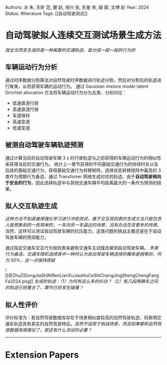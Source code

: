 Authors: 冰 朱, 天昕 范, 健 赵, 培兴 张, 东鉴 宋, 越 薛, 文博 赵
Year: 2024
Status: #literature
Tags: [[自动驾驶测试]]
# 自动驾驶拟人连续交互测试场景生成方法
*就全文而言生成的是一种离散的交通轨迹，是分成一段一段的行为的*
## 车辆运动行为分析
通过时序数据分割算法对自然驾驶时序数据进行轨迹分割，然后对分割后的轨迹进行聚类，从而获得车辆的运动行为。
通过 Gaussian mixture model-latent Dirichlet allocation 方法将车辆运动行为分为五类，分别对应：
- 低速直道行驶
- 高速直道行驶
- 车道保持
- 高速变道
- 低速变道
## 被测自动驾驶车辆轨迹预测
通过计算当前的自动驾驶车辆 3 s 的行驶轨迹与之前获得的车辆运动行为的相似性来获得当前的交通行为。
统计上一章节获得的不同基础交通行为的持续时长以及后续的基础交通行为，获得基础交通行为转移矩阵，选择状态转移矩阵中最高的 3 类作为预期行为备选，通过 Transfomer 网络生成对应的轨迹。由于**自动驾驶倾向于安全的行为**，因此选择轨迹中与其他交通车辆平均距离最大的一条作为预测的结果。
## 拟人交互轨迹生成
*这种方法不如直接用强化学习进行冲突测试，基于交互规则表的生成方法只能包含人能想象到的一些简单的，一车向另一车逼近的场景，没有办法包含更多的场景。*
当然，这样可以测试自动驾驶车辆的抗压能力，这类问题的挑战主要还是在于自动驾驶车辆的预测能力。

通过指定交通车交互行为规则表来避免交通车主动撞击被测自动驾驶车辆。
*多类行为备选，交通车随机选择其中一种时认为自动驾驶车辆选择的概率是相等的，均为 50%，这一点保持质疑*

![[@ZhuZiDongJiaShiNiRenLianXuJiaoHuCeShiChangJingShengChengFangFa2024.png]]
*生成的轨迹：（1）为何有这么多的抖动？（2）有几段两辆车之间的轨迹已经重合了，算作已经发生碰撞？*
## 拟人性评价
评价标准为：若自然驾驶数据库存在于场景相似度较高的自然驾驶轨迹，则表明交通车轨迹具有真实的自然驾驶特征。*显然不适用于挑战场景，而且如果都和自然驾驶数据库相类似了，那还有什么测试的必要？*










---
# Extension Papers
